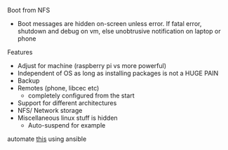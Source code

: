 Boot from NFS
+   Boot messages are hidden on-screen unless error.
If fatal error, shutdown and debug on vm, else unobtrusive notification on
laptop or phone

Features
+   Adjust for machine (raspberry pi vs more powerful)
+   Independent of OS as long as installing packages is not a HUGE PAIN
+   Backup
+   Remotes (phone, libcec etc)
    +   completely configured from the start
+   Support for different architectures
+   NFS/ Network storage
+   Miscellaneous linux stuff is hidden
    +   Auto-suspend for example

automate [this](http://disconnected.systems/posts/raspberry-pi-archlinuxarm-setup/) using ansible
